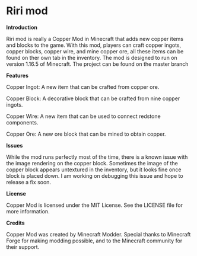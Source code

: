 # Riri mod

**Introduction**

Riri mod is really a Copper Mod in Minecraft that adds new copper items and blocks to the game. With this mod, players can craft copper ingots, copper blocks, copper wire, and mine copper ore, all these items can be found on ther own tab in the inventory. The mod is designed to run on version 1.16.5 of Minecraft. The project can be found on the master branch

**Features**

Copper Ingot: A new item that can be crafted from copper ore.

Copper Block: A decorative block that can be crafted from nine copper ingots.

Copper Wire: A new item that can be used to connect redstone components.

Copper Ore: A new ore block that can be mined to obtain copper.

**Issues**

While the mod runs perfectly most of the time, there is a known issue with the image rendering on the copper block. Sometimes the image of the copper block appears untextured in the inventory, but it looks fine once block is placed down. I am working on debugging this issue and hope to release a fix soon.

**License**

Copper Mod is licensed under the MIT License. See the LICENSE file for more information.

**Credits**

Copper Mod was created by Minecraft Modder. Special thanks to Minecraft Forge for making modding possible, and to the Minecraft community for their support.
